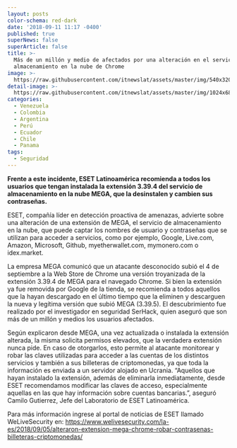 ```yaml
---
layout: posts
color-schema: red-dark
date: '2018-09-11 11:17 -0400'
published: true
superNews: false
superArticle: false
title: >-
  Más de un millón y medio de afectados por una alteración en el servicio de
  almacenamiento en la nube de Chrome
image: >-
  https://raw.githubusercontent.com/itnewslat/assets/master/img/540x320/Chrome-Cloud-p.jpg
detail-image: >-
  https://raw.githubusercontent.com/itnewslat/assets/master/img/1024x680/Chrome-Cloud-g.jpg
categories:
  - Venezuela
  - Colombia
  - Argentina
  - Perú
  - Ecuador
  - Chile
  - Panama
tags:
  - Seguridad
---
```

**Frente a este incidente, ESET Latinoamérica recomienda a todos los usuarios que tengan instalada la extensión 3.39.4 del servicio de almacenamiento en la nube MEGA, que la desinstalen y cambien sus contraseñas.**

ESET, compañía líder en detección proactiva de amenazas, advierte sobre una alteración de una extensión de MEGA, el servicio de almacenamiento en la nube, que puede captar los nombres de usuario y contraseñas que se utilizan para acceder a servicios, como por ejemplo, Google, Live.com, Amazon, Microsoft, Github, myetherwallet.com, mymonero.com o idex.market.

La empresa MEGA comunicó que un atacante desconocido subió el 4 de septiembre a la Web Store de Chrome una versión troyanizada de la extensión 3.39.4 de MEGA para el navegado Chrome. Si bien la extensión ya fue removida por Google de la tienda, se recomienda a todos aquellos que la hayan descargado en el último tiempo que la eliminen y descarguen la nueva y legítima versión que subió MEGA (3.39.5). El descubrimiento fue realizado por el investigador en seguridad SerHack, quien aseguró que son más de un millón y medios los usuarios afectados.

Según explicaron desde MEGA, una vez actualizada o instalada la extensión alterada, la misma solicita permisos elevados, que la verdadera extensión nunca pide. En caso de otorgarlos, esto permite al atacante monitorear y robar las claves utilizadas para acceder a las cuentas de los distintos servicios y también a sus billeteras de criptomonedas, ya que toda la información es enviada a un servidor alojado en Ucrania.
“Aquellos que hayan instalado la extensión, además de eliminarla inmediatamente, desde ESET recomendamos modificar las claves de acceso, especialmente aquellas en las que hay información sobre cuentas bancarias.”, aseguró Camilo Gutierrez, Jefe del Laboratorio de ESET Latinoamérica.

Para más información ingrese al portal de noticias de ESET llamado WeLiveSecurity en: https://www.welivesecurity.com/la-es/2018/09/05/alteraron-extension-mega-chrome-robar-contrasenas-billeteras-criptomonedas/